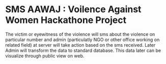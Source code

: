 SMS AAWAJ : 
Voilence Against Women Hackathone Project
================================================

The victim or eyewitness of the violence will sms about the violence on particular number and admin (particulatly NGO or other office working on related field) at server will take action based on the sms received. Later Admin will transform the data to standard database. This data later can be visualize through public view on web.
